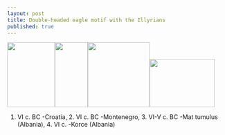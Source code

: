 ```yaml
---
layout: post
title: Double-headed eagle motif with the Illyrians
published: true
---
```

<a href="https://iem5.files.wordpress.com/2017/05/vi-c-bc-croatia1.png"><img class="alignnone size-thumbnail wp-image-286" src="https://iem5.files.wordpress.com/2017/05/vi-c-bc-croatia1.png?w=110" alt="" width="110" height="150" /></a><a href="https://iem5.files.wordpress.com/2017/05/vi-c-bc-montenegro.png"><img class="alignnone size-thumbnail wp-image-287" src="https://iem5.files.wordpress.com/2017/05/vi-c-bc-montenegro.png?w=76" alt="" width="76" height="150" /></a><a href="https://iem5.files.wordpress.com/2017/05/vi-v-c-bc-mat-tumulus-e1495237180712.png"><img class="alignnone size-thumbnail wp-image-288" src="https://iem5.files.wordpress.com/2017/05/vi-v-c-bc-mat-tumulus-e1495237180712.png?w=143" alt="" width="143" height="150" /></a><a href="https://iem5.files.wordpress.com/2017/05/vi-c-korce1-e1495237363691.jpg"><img class="alignnone size-thumbnail wp-image-289" src="https://iem5.files.wordpress.com/2017/05/vi-c-korce1-e1495237363691.jpg?w=150" alt="" width="150" height="111" /></a>

1. VI c. BC -Croatia, 2. VI c. BC -Montenegro, 3. VI-V c. BC -Mat tumulus (Albania), 4. VI c. -Korce (Albania)